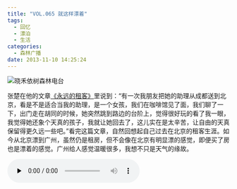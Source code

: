 ```yaml
---
title: "VOL.065 就这样漂着"
tags:
  - 回忆
  - 漂泊
  - 生活
categories:
  - 森林广播
date: 2013-11-10 14:25:24
---
```


![晓禾依树森林电台](../../../images/radiocover/radio_065.jpg) 

张楚在他的文章[《永远的租客》](http://www.aiweibang.com/yuedu/zatan/129249.html)里说到：“有一次我朋友把她的助理从成都送到北京，看是不是适合当我的助理，是一个女孩，我们在咖啡馆见了面，我们聊了一下，出门走在胡同的时候，她突然跳到路边的台阶上，觉得很好玩的看了我一眼，我觉得她还象个天真的孩子，我就让她回去了，这儿实在是太辛苦，让自由的天真保留得更久远一些吧。”看完这篇文章，自然回想起自己过去在北京的租客生涯。如今从北京漂到广州，虽然仍是租房，但不会像在北京有明显漂的感觉，即便买了房也是漂着的感觉。广州给人感觉温暖很多，我想不只是天气的缘故。   

<audio id="audio" controls="" preload="none">
  <source id="mp3" src="http://www.coletree.com/radio/coletree_radio_065.mp3">
</audio>